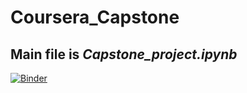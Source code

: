 # Coursera_Capstone
## Main file is *Capstone_project.ipynb*

[![Binder](https://mybinder.org/badge_logo.svg)](https://mybinder.org/v2/gh/iakrevetkho/Coursera_Capstone.git/master)
